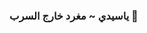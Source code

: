 ### ياسيدي ~ مغرد خارج السرب  🦅

<!--
**YaSeDeMe/yasedeme** is a ✨ _special_ ✨ repository because its `README.md` (this file) appears on your GitHub profile.

Here are some ideas to get you started:

- 	:microphone: I’m currently working on ...
- 🌱 I’m currently learning ...
- 👯 I’m looking to collaborate on ...
- 🤔 I’m looking for help with ...
- 💬 Ask me about ...
- 📫 How to reach me: ...
- 😄 Pronouns: ...
- ⚡ Fun fact: ...
-->

